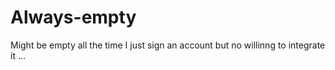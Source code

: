 # Always-empty
Might be empty all the time
I just sign an account but no willinng to integrate it ...
